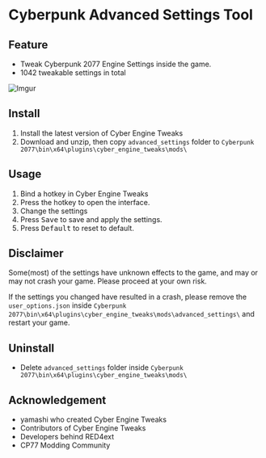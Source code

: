 # Cyberpunk Advanced Settings Tool

## Feature
- Tweak Cyberpunk 2077 Engine Settings inside the game.
- 1042 tweakable settings in total

![Imgur](https://i.imgur.com/Em9ujhU.gif)

## Install
1. Install the latest version of Cyber Engine Tweaks
2. Download and unzip, then copy `advanced_settings` folder to `Cyberpunk 2077\bin\x64\plugins\cyber_engine_tweaks\mods\`

## Usage
1. Bind a hotkey in Cyber Engine Tweaks
2. Press the hotkey to open the interface.
3. Change the settings
4. Press <kbd>Save</kbd> to save and apply the settings.
5. Press <kbd>Default</kbd> to reset to default.

## Disclaimer
Some(most) of the settings have unknown effects to the game, and may or may not crash your game.
Please proceed at your own risk.

If the settings you changed have resulted in a crash, please remove the `user_options.json` inside `Cyberpunk 2077\bin\x64\plugins\cyber_engine_tweaks\mods\advanced_settings\` and restart your game.


## Uninstall
- Delete `advanced_settings` folder inside `Cyberpunk 2077\bin\x64\plugins\cyber_engine_tweaks\mods\`

## Acknowledgement
- yamashi who created Cyber Engine Tweaks
- Contributors of Cyber Engine Tweaks
- Developers behind RED4ext
- CP77 Modding Community
